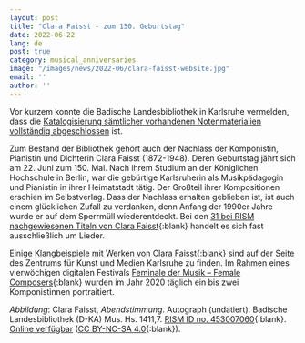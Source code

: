```yaml
---
layout: post
title: "Clara Faisst - zum 150. Geburtstag"
date: 2022-06-22
lang: de
post: true
category: musical_anniversaries
image: "/images/news/2022-06/clara-faisst-website.jpg"
email: ''
author: ''
---
```


Vor kurzem konnte die Badische Landesbibliothek in Karlsruhe vermelden, dass die [Katalogisierung sämtlicher vorhandenen Notenmaterialien vollständig abgeschlossen](/library_collections/2022/05/30/historical-music-from-the-badische-landesbibliothek.html) ist.  

Zum Bestand der Bibliothek gehört auch der Nachlass der Komponistin, Pianistin und Dichterin Clara Faisst (1872-1948). Deren Geburtstag jährt sich am 22. Juni zum 150. Mal. Nach ihrem Studium an der Königlichen Hochschule in Berlin, war die gebürtige Karlsruherin als Musikpädagogin und Pianistin in ihrer Heimatstadt tätig. Der Großteil ihrer Kompositionen erschien im Selbstverlag. Dass der Nachlass erhalten geblieben ist, ist auch einem glücklichen Zufall zu verdanken, denn Anfang der 1990er Jahre wurde er auf dem Sperrmüll wiederentdeckt. Bei den [31 bei RISM nachgewiesenen Titeln von Clara Faisst](https://opac.rism.info/search?View=rism&q=pe30074802){:blank} handelt es sich fast ausschließlich um Lieder. 

Einige [Klangbeispiele mit Werken von Clara Faisst](https://zkm.de/en/clara-mathilde-faisst){:blank} sind auf der Seite des Zentrums für Kunst und Medien Karlsruhe zu finden. Im Rahmen eines vierwöchigen digitalen Festivals [Feminale der Musik – Female Composers](https://zkm.de/de/veranstaltung/2020/04/feminale-der-musik-female-composers){:blank} wurden im Jahr 2020 täglich ein bis zwei Komponistinnen portraitiert. 

_Abbildung_: Clara Faisst, _Abendstimmung_. Autograph (undatiert). Badische Landesbibliothek (D-KA) Mus. Hs. 1411,7. [RISM ID no. 453007060](https://opac.rism.info/search?id=453007060&View=rism){:blank}. [Online verfügbar](http://digital.blb-karlsruhe.de/id/4823772) ([CC BY-NC-SA 4.0](https://creativecommons.org/licenses/by-nc-sa/4.0/deed.de){:blank}).   

